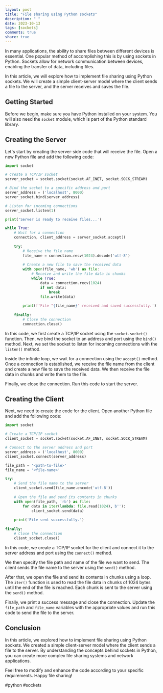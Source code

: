 ```yaml
---
layout: post
title: "File sharing using Python sockets"
description: " "
date: 2023-10-13
tags: [sockets]
comments: true
share: true
---
```


In many applications, the ability to share files between different devices is essential. One popular method of accomplishing this is by using sockets in Python. Sockets allow for network communication between devices, enabling the transfer of data, including files.

In this article, we will explore how to implement file sharing using Python sockets. We will create a simple client-server model where the client sends a file to the server, and the server receives and saves the file.

## Getting Started

Before we begin, make sure you have Python installed on your system. You will also need the `socket` module, which is part of the Python standard library.

## Creating the Server

Let's start by creating the server-side code that will receive the file. Open a new Python file and add the following code:

```python
import socket

# Create a TCP/IP socket
server_socket = socket.socket(socket.AF_INET, socket.SOCK_STREAM)

# Bind the socket to a specific address and port
server_address = ('localhost', 8000)
server_socket.bind(server_address)

# Listen for incoming connections
server_socket.listen(1)

print('Server is ready to receive files...')

while True:
    # Wait for a connection
    connection, client_address = server_socket.accept()
    
    try:
        # Receive the file name
        file_name = connection.recv(1024).decode('utf-8')
        
        # Create a new file to save the received data
        with open(file_name, 'wb') as file:
            # Receive and write the file data in chunks
            while True:
                data = connection.recv(1024)
                if not data:
                    break
                file.write(data)
                
        print(f'File "{file_name}" received and saved successfully.')
        
    finally:
        # Close the connection
        connection.close()
```

In this code, we first create a TCP/IP socket using the `socket.socket()` function. Then, we bind the socket to an address and port using the `bind()` method. Next, we set the socket to listen for incoming connections with the `listen()` method.

Inside the infinite loop, we wait for a connection using the `accept()` method. Once a connection is established, we receive the file name from the client and create a new file to save the received data. We then receive the file data in chunks and write them to the file.

Finally, we close the connection. Run this code to start the server.

## Creating the Client

Next, we need to create the code for the client. Open another Python file and add the following code:

```python
import socket

# Create a TCP/IP socket
client_socket = socket.socket(socket.AF_INET, socket.SOCK_STREAM)

# Connect to the server address and port
server_address = ('localhost', 8000)
client_socket.connect(server_address)

file_path = '<path-to-file>'
file_name = '<file-name>'

try:
    # Send the file name to the server
    client_socket.send(file_name.encode('utf-8'))
    
    # Open the file and send its contents in chunks
    with open(file_path, 'rb') as file:
        for data in iter(lambda: file.read(1024), b''):
            client_socket.send(data)
    
    print('File sent successfully.')
    
finally:
    # Close the connection
    client_socket.close()
```

In this code, we create a TCP/IP socket for the client and connect it to the server address and port using the `connect()` method.

We then specify the file path and name of the file we want to send. The client sends the file name to the server using the `send()` method.

After that, we open the file and send its contents in chunks using a loop. The `iter()` function is used to read the file data in chunks of 1024 bytes until the end of the file is reached. Each chunk is sent to the server using the `send()` method.

Finally, we print a success message and close the connection. Update the `file_path` and `file_name` variables with the appropriate values and run this code to send the file to the server.

## Conclusion

In this article, we explored how to implement file sharing using Python sockets. We created a simple client-server model where the client sends a file to the server. By understanding the concepts behind sockets in Python, you can create more complex file sharing systems and network applications.

Feel free to modify and enhance the code according to your specific requirements. Happy file sharing!

\#python #sockets